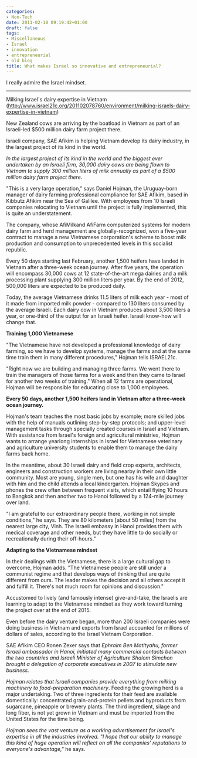 ```yaml
---
categories:
- Non-Tech
date: 2011-02-10 09:19:42+01:00
draft: false
tags:
- Miscellaneous
- Israel
- innovation
- entrepreneurial
- old blog
title: What makes Israel so innovative and entrepreneurial?
---
```

I really admire the Israel mindset.

---------------

Milking Israel's dairy expertise in Vietnam
 (http://www.israel21c.org/201102078760/environment/milking-israels-dairy-expertise-in-vietnam)

New Zealand cows are arriving by the boatload in Vietnam as part of an Israeli-led $500 million dairy farm project there.

Israeli company, SAE Afikim is helping Vietnam develop its dairy industry, in the largest project of its kind in the world.

*In the largest project of its kind in the world and the biggest ever undertaken by an Israeli firm, 30,000 dairy cows are being flown to Vietnam to supply 300 million liters of milk annually as part of a $500 million dairy farm project there.*

"This is a very large operation," says Daniel Hojman, the Uruguay-born manager of dairy farming professional compliance for SAE Afikim, based in Kibbutz Afikim near the Sea of Galilee. With employees from 10 Israeli companies relocating to Vietnam until the project is fully implemented, this is quite an understatement.

The company, whose AfiMilkand AfiFarm computerized systems for modern dairy farm and herd management are globally-recognized, won a five-year contract to manage a new Vietnamese corporation's scheme to boost milk production and consumption to unprecedented levels in this socialist republic.

Every 50 days starting last February, another 1,500 heifers have landed in Vietnam after a three-week ocean journey. After five years, the operation will encompass 30,000 cows at 12 state-of-the-art mega dairies and a milk processing plant supplying 300 million liters per year. By the end of 2012, 500,000 liters are expected to be produced daily.

Today, the average Vietnamese drinks 11.5 liters of milk each year - most of it made from imported milk powder - compared to 130 liters consumed by the average Israeli. Each dairy cow in Vietnam produces about 3,500 liters a year, or one-third of the output for an Israeli heifer. Israeli know-how will change that.

**Training 1,000 Vietnamese**

"The Vietnamese have not developed a professional knowledge of dairy farming, so we have to develop systems, manage the farms and at the same time train them in many different procedures," Hojman tells ISRAEL21c.

"Right now we are building and managing three farms. We went there to train the managers of those farms for a week and then they came to Israel for another two weeks of training." When all 12 farms are operational, Hojman will be responsible for educating close to 1,000 employees.

**Every 50 days, another 1,500 heifers land in Vietnam after a three-week ocean journey.**

Hojman's team teaches the most basic jobs by example; more skilled jobs with the help of manuals outlining step-by-step protocols; and upper-level management tasks through specially created courses in Israel and Vietnam. With assistance from Israel's foreign and agricultural ministries, Hojman wants to arrange yearlong internships in Israel for Vietnamese veterinary and agriculture university students to enable them to manage the dairy farms back home.

In the meantime, about 30 Israeli dairy and field crop experts, architects, engineers and construction workers are living nearby in their own little community. Most are young, single men, but one has his wife and daughter with him and the child attends a local kindergarten. Hojman Skypes and phones the crew often between frequent visits, which entail flying 10 hours to Bangkok and then another two to Hanoi followed by a 124-mile journey over land.

"I am grateful to our extraordinary people there, working in not simple conditions," he says. They are 80 kilometers [about 50 miles] from the nearest large city, Vinh. The Israeli embassy in Hanoi provides them with medical coverage and other needs, but they have little to do socially or recreationally during their off-hours."

**Adapting to the Vietnamese mindset**

In their dealings with the Vietnamese, there is a large cultural gap to overcome, Hojman adds. "The Vietnamese people are still under a communist regime and that develops ways of thinking that are quite different from ours. The leader makes the decision and all others accept it and fulfill it. There's not much room for opinions and discussion."

Accustomed to lively (and famously intense) give-and-take, the Israelis are learning to adapt to the Vietnamese mindset as they work toward turning the project over at the end of 2015.

Even before the dairy venture began, more than 200 Israeli companies were doing business in Vietnam and exports from Israel accounted for millions of dollars of sales, according to the Israel Vietnam Corporation.

SAE Afikim CEO Ronen Zexer says that *Ephraim Ben Matityahu, former Israeli ambassador in Hanoi, initiated many commercial contacts between the two countries and Israeli Minister of Agriculture Shalom Simchon brought a delegation of corporate executives in 2007 to stimulate new business.*

*Hojman relates that Israeli companies provide everything from milking machinery to food-preparation machinery*. Feeding the growing herd is a major undertaking. Two of three ingredients for their feed are available domestically: concentrated grain-and-protein pellets and byproducts from sugarcane, pineapple or brewery plants. The third ingredient, silage and long fiber, is not yet grown in Vietnam and must be imported from the United States for the time being.

*Hojman sees the vast venture as a working advertisement for Israel's expertise in all the industries involved. "I hope that our ability to manage this kind of huge operation will reflect on all the companies' reputations to everyone's advantage,"* he says.